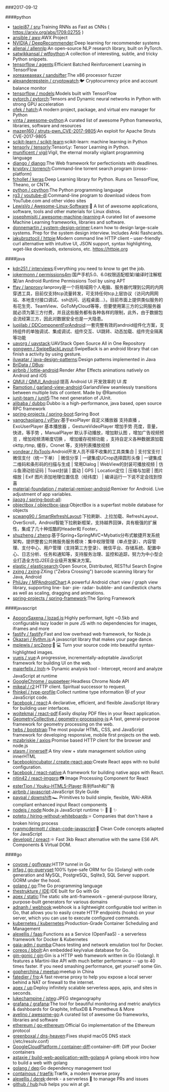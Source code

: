 ###2017-09-12

####python
* [taolei87 / sru](https://github.com/taolei87/sru):Training RNNs as Fast as CNNs ( https://arxiv.org/abs/1709.02755 )
* [ansible / awx](https://github.com/ansible/awx):AWX Project
* [NVIDIA / DeepRecommender](https://github.com/NVIDIA/DeepRecommender):Deep learning for recommender systems
* [allenai / allennlp](https://github.com/allenai/allennlp):An open-source NLP research library, built on PyTorch.
* [satwikkansal / wtfpython](https://github.com/satwikkansal/wtfpython):A collection of interesting, subtle, and tricky Python snippets.
* [tensorflow / agents](https://github.com/tensorflow/agents):Efficient Batched Reinforcement Learning in TensorFlow
* [xoreaxeaxeax / sandsifter](https://github.com/xoreaxeaxeax/sandsifter):The x86 processor fuzzer
* [alexanderepstein / cryptowatch](https://github.com/alexanderepstein/cryptowatch):🐦 Cryptocurrency price and account balance monitor
* [tensorflow / models](https://github.com/tensorflow/models):Models built with TensorFlow
* [pytorch / pytorch](https://github.com/pytorch/pytorch):Tensors and Dynamic neural networks in Python with strong GPU acceleration
* [ofek / hatch](https://github.com/ofek/hatch):A modern project, package, and virtual env manager for Python
* [vinta / awesome-python](https://github.com/vinta/awesome-python):A curated list of awesome Python frameworks, libraries, software and resources
* [mazen160 / struts-pwn_CVE-2017-9805](https://github.com/mazen160/struts-pwn_CVE-2017-9805):An exploit for Apache Struts CVE-2017-9805
* [scikit-learn / scikit-learn](https://github.com/scikit-learn/scikit-learn):scikit-learn: machine learning in Python
* [tensorly / tensorly](https://github.com/tensorly/tensorly):TensorLy: Tensor Learning in Python.
* [munificent / vigil](https://github.com/munificent/vigil):Vigil, the eternal morally vigilant programming language
* [django / django](https://github.com/django/django):The Web framework for perfectionists with deadlines.
* [kryptxy / torrench](https://github.com/kryptxy/torrench):Command-line torrent search program (cross-platform)
* [fchollet / keras](https://github.com/fchollet/keras):Deep Learning library for Python. Runs on TensorFlow, Theano, or CNTK.
* [python / cpython](https://github.com/python/cpython):The Python programming language
* [rg3 / youtube-dl](https://github.com/rg3/youtube-dl):Command-line program to download videos from YouTube.com and other video sites
* [LewisVo / Awesome-Linux-Software](https://github.com/LewisVo/Awesome-Linux-Software):🐧 A list of awesome applications, software, tools and other materials for Linux distros.
* [josephmisiti / awesome-machine-learning](https://github.com/josephmisiti/awesome-machine-learning):A curated list of awesome Machine Learning frameworks, libraries and software.
* [donnemartin / system-design-primer](https://github.com/donnemartin/system-design-primer):Learn how to design large-scale systems. Prep for the system design interview. Includes Anki flashcards.
* [jakubroztocil / httpie](https://github.com/jakubroztocil/httpie):Modern command line HTTP client – user-friendly curl alternative with intuitive UI, JSON support, syntax highlighting, wget-like downloads, extensions, etc. https://httpie.org

####java
* [kdn251 / interviews](https://github.com/kdn251/interviews):Everything you need to know to get the job.
* [jokermonn / permissions4m](https://github.com/jokermonn/permissions4m):国产手机5.0、6.0权限适配框架/编译时注解框架/an Android Runtime Permissions Tool by using APT
* [ffay / lanproxy](https://github.com/ffay/lanproxy):lanproxy是一个将局域网个人电脑、服务器代理到公网的内网穿透工具，目前仅支持tcp流量转发，可支持任何tcp上层协议（访问内网网站、本地支付接口调试、ssh访问、远程桌面...）。目前市面上提供类似服务的有花生壳、TeamView、GoToMyCloud等等，但要使用第三方的公网服务器就必须为第三方付费，并且这些服务都有各种各样的限制，此外，由于数据包会流经第三方，因此对数据安全也是一大隐患。
* [luojilab / DDComponentForAndroid](https://github.com/luojilab/DDComponentForAndroid):一套完整有效的android组件化方案，支持组件的单独调试、集成调试、组件交互、UI跳转、动态加载、组件完全隔离等功能
* [uavorg / uavstack](https://github.com/uavorg/uavstack):UAVStack Open Source All in One Repository
* [gongwen / SwipeBackLayout](https://github.com/gongwen/SwipeBackLayout):SwipeBack is an android library that can finish a activity by using gesture.
* [iluwatar / java-design-patterns](https://github.com/iluwatar/java-design-patterns):Design patterns implemented in Java
* [BriData / DBus](https://github.com/BriData/DBus):
* [airbnb / lottie-android](https://github.com/airbnb/lottie-android):Render After Effects animations natively on Android and iOS
* [QMUI / QMUI_Android](https://github.com/QMUI/QMUI_Android):提高 Android UI 开发效率的 UI 库
* [Ramotion / garland-view-android](https://github.com/Ramotion/garland-view-android):GarlandView seamlessly transitions between multiple lists of content. Made by @Ramotion
* [junit-team / junit5](https://github.com/junit-team/junit5):The next generation of JUnit.
* [alibaba / dubbo](https://github.com/alibaba/dubbo):Dubbo is a high-performance, java based, open source RPC framework
* [spring-projects / spring-boot](https://github.com/spring-projects/spring-boot):Spring Boot
* [yangchaojiang / yjPlay](https://github.com/yangchaojiang/yjPlay):基于exoPlayer 自定义播放器 支持直播 ，ExoUserPlayer 基本播放器 ，GestureVideoPlayer 增加手势 亮度，音量，快进，等手势 ，ManualPlayer 默认手动播放，增加默认图 ，增加广告视频预览 ，增加视频清晰度切换 ， 增加缓存视频功能 ，支持自定义各种数据源加载 okttp,rtmp, 缓存，Cronet 等，支持列表播放视频
* [vondear / RxTools](https://github.com/vondear/RxTools):Android开发人员不得不收集的工具类集合 | 支付宝支付 | 微信支付（统一下单） | 微信分享 | 一键集成UCrop选择圆形头像 | 一键集成二维码和条形码的扫描与生成 | 常用Dialog | WebView的封装可播放视频 | 仿斗鱼滑动验证码 | Toast封装 | 震动 | GPS | Location定位 | 压缩与加密 | 图片缩放 | Exif 图片添加地理位置信息（经纬度） | 编译运行一下说不定会找到惊喜
* [material-foundation / material-remixer-android](https://github.com/material-foundation/material-remixer-android):Remixer for Android. Live adjustment of app variables.
* [jiaozg / spring-boot-all](https://github.com/jiaozg/spring-boot-all):
* [objectbox / objectbox-java](https://github.com/objectbox/objectbox-java):ObjectBox is a superfast mobile database for objects
* [scwang90 / SmartRefreshLayout](https://github.com/scwang90/SmartRefreshLayout):下拉刷新、上拉加载、RefreshLayout、OverScroll，Android智能下拉刷新框架，支持越界回弹，具有极强的扩展性，集成了几十种炫酷的Header和 Footer。
* [shuzheng / zheng](https://github.com/shuzheng/zheng):基于Spring+SpringMVC+Mybatis分布式敏捷开发系统架构，提供整套公共微服务服务模块：集中权限管理（单点登录）、内容管理、支付中心、用户管理（支持第三方登录）、微信平台、存储系统、配置中心、日志分析、任务和通知等，支持服务治理、监控和追踪，努力为中小型企业打造全方位J2EE企业级开发解决方案。
* [elastic / elasticsearch](https://github.com/elastic/elasticsearch):Open Source, Distributed, RESTful Search Engine
* [zxing / zxing](https://github.com/zxing/zxing):ZXing ("Zebra Crossing") barcode scanning library for Java, Android
* [PhilJay / MPAndroidChart](https://github.com/PhilJay/MPAndroidChart):A powerful Android chart view / graph view library, supporting line- bar- pie- radar- bubble- and candlestick charts as well as scaling, dragging and animations.
* [spring-projects / spring-framework](https://github.com/spring-projects/spring-framework):The Spring Framework

####javascript
* [ApoorvSaxena / lozad.js](https://github.com/ApoorvSaxena/lozad.js):Highly performant, light ~0.5kb and configurable lazy loader in pure JS with no dependencies for images, iframes and more
* [fastify / fastify](https://github.com/fastify/fastify):Fast and low overhead web framework, for Node.js
* [Okazari / Rythm.js](https://github.com/Okazari/Rythm.js):A javascript library that makes your page dance.
* [mplewis / src2png](https://github.com/mplewis/src2png):📸 💻 Turn your source code into beautiful syntax-highlighted images.
* [vuejs / vue](https://github.com/vuejs/vue):A progressive, incrementally-adoptable JavaScript framework for building UI on the web.
* [maierfelix / Iroh](https://github.com/maierfelix/Iroh):☕ Dynamic analysis tool - Intercept, record and analyze JavaScript at runtime
* [GoogleChrome / puppeteer](https://github.com/GoogleChrome/puppeteer):Headless Chrome Node API
* [mikeal / r2](https://github.com/mikeal/r2):HTTP client. Spiritual successor to request.
* [fhinkel / type-profile](https://github.com/fhinkel/type-profile):Collect runtime type information 😻 of your JavaScript code.
* [facebook / react](https://github.com/facebook/react):A declarative, efficient, and flexible JavaScript library for building user interfaces.
* [wojtekmaj / react-pdf](https://github.com/wojtekmaj/react-pdf):Easily display PDF files in your React application.
* [GeometryCollective / geometry-processing-js](https://github.com/GeometryCollective/geometry-processing-js):A fast, general-purpose framework for geometry processing on the web.
* [twbs / bootstrap](https://github.com/twbs/bootstrap):The most popular HTML, CSS, and JavaScript framework for developing responsive, mobile first projects on the web.
* [mzabriskie / axios](https://github.com/mzabriskie/axios):Promise based HTTP client for the browser and node.js
* [stasm / innerself](https://github.com/stasm/innerself):A tiny view + state management solution using innerHTML
* [facebookincubator / create-react-app](https://github.com/facebookincubator/create-react-app):Create React apps with no build configuration.
* [facebook / react-native](https://github.com/facebook/react-native):A framework for building native apps with React.
* [nitin42 / react-imgpro](https://github.com/nitin42/react-imgpro):📷 Image Processing Component for React
* [esterTion / Youku-HTML5-Player](https://github.com/esterTion/Youku-HTML5-Player):告别flash和广告
* [airbnb / javascript](https://github.com/airbnb/javascript):JavaScript Style Guide
* [paypal / downshift](https://github.com/paypal/downshift):🏎 Primitives to build simple, flexible, WAI-ARIA compliant enhanced input React components
* [nodejs / node](https://github.com/nodejs/node):Node.js JavaScript runtime ✨ 🐢 🚀 ✨
* [poteto / hiring-without-whiteboards](https://github.com/poteto/hiring-without-whiteboards):⭐️ Companies that don't have a broken hiring process
* [ryanmcdermott / clean-code-javascript](https://github.com/ryanmcdermott/clean-code-javascript):🛁 Clean Code concepts adapted for JavaScript
* [developit / preact](https://github.com/developit/preact):⚛️ Fast 3kb React alternative with the same ES6 API. Components & Virtual DOM.

####go
* [coyove / goflyway](https://github.com/coyove/goflyway):HTTP tunnel in Go
* [jirfag / go-queryset](https://github.com/jirfag/go-queryset):100% type-safe ORM for Go (Golang) with code generation and MySQL, PostgreSQL, Sqlite3, SQL Server support. GORM under the hood.
* [golang / go](https://github.com/golang/go):The Go programming language
* [thestrukture / IDE](https://github.com/thestrukture/IDE):IDE built for Go with Go
* [apex / static](https://github.com/apex/static):The static site anti-framework – general-purpose library, purpose-built generators for various domains
* [adnanh / webhook](https://github.com/adnanh/webhook):webhook is a lightweight configurable tool written in Go, that allows you to easily create HTTP endpoints (hooks) on your server, which you can use to execute configured commands.
* [kubernetes / kubernetes](https://github.com/kubernetes/kubernetes):Production-Grade Container Scheduling and Management
* [alexellis / faas](https://github.com/alexellis/faas):Functions as a Service (OpenFaaS) - a serverless framework for Docker & Kubernetes
* [gaia-adm / pumba](https://github.com/gaia-adm/pumba):Chaos testing and network emulation tool for Docker.
* [coreos / bbolt](https://github.com/coreos/bbolt):An embedded key/value database for Go.
* [gin-gonic / gin](https://github.com/gin-gonic/gin):Gin is a HTTP web framework written in Go (Golang). It features a Martini-like API with much better performance -- up to 40 times faster. If you need smashing performance, get yourself some Gin.
* [gopherchina / meetup](https://github.com/gopherchina/meetup):meetup in China
* [fatedier / frp](https://github.com/fatedier/frp):A fast reverse proxy to help you expose a local server behind a NAT or firewall to the internet.
* [apex / up](https://github.com/apex/up):Deploy infinitely scalable serverless apps, apis, and sites in seconds.
* [lukechampine / jsteg](https://github.com/lukechampine/jsteg):JPEG steganography
* [grafana / grafana](https://github.com/grafana/grafana):The tool for beautiful monitoring and metric analytics & dashboards for Graphite, InfluxDB & Prometheus & More
* [avelino / awesome-go](https://github.com/avelino/awesome-go):A curated list of awesome Go frameworks, libraries and software
* [ethereum / go-ethereum](https://github.com/ethereum/go-ethereum):Official Go implementation of the Ethereum protocol
* [greenboxal / dns-heaven](https://github.com/greenboxal/dns-heaven):Fixes stupid macOS DNS stack (/etc/resolv.conf)
* [GoogleCloudPlatform / container-diff](https://github.com/GoogleCloudPlatform/container-diff):container-diff: Diff your Docker containers
* [astaxie / build-web-application-with-golang](https://github.com/astaxie/build-web-application-with-golang):A golang ebook intro how to build a web with golang
* [golang / dep](https://github.com/golang/dep):Go dependency management tool
* [containous / traefik](https://github.com/containous/traefik):Træfik, a modern reverse proxy
* [alexellis / derek](https://github.com/alexellis/derek):derek - a serverless 🤖 to manage PRs and issues
* [github / hub](https://github.com/github/hub):hub helps you win at git.
